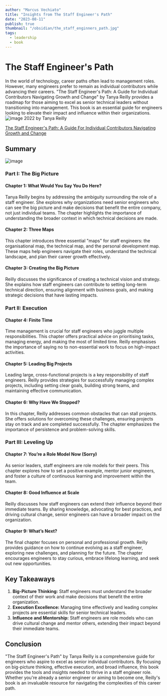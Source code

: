 ```yaml
---
author: "Marcus Vechiato"
title: "Insights from The Staff Engineer's Path"
date: "2023-08-11"
publish: true
thumbnail: "/obsidian/the_staff_enginners_path.jpg"
tags:
  - leadership
  - book
--- 
```


# **The Staff Engineer's Path**

In the world of technology, career paths often lead to management roles. However, many engineers prefer to remain as individual contributors while advancing their careers. "The Staff Engineer's Path: A Guide for Individual Contributors Navigating Growth and Change" by Tanya Reilly provides a roadmap for those aiming to excel as senior technical leaders without transitioning into management. This book is an essential guide for engineers looking to elevate their impact and influence within their organizations.
![image](/obsidian/the_staff_enginners_path.jpg)
2022 by Tanya Reilly

[The Staff Engineer's Path: A Guide For Individual Contributors Navigating Growth and Change](https://www.amazon.co.uk/dp/1098118731)

## **Summary**
![image](/obsidian/mindmap_staff_engineers_path.png)
### **Part I: The Big Picture**

#### **Chapter 1: What Would You Say You Do Here?**

Tanya Reilly begins by addressing the ambiguity surrounding the role of a staff engineer. She explores why organizations need senior engineers who can see the big picture and make decisions that benefit the entire company, not just individual teams. The chapter highlights the importance of understanding the broader context in which technical decisions are made.

#### **Chapter 2: Three Maps**

This chapter introduces three essential "maps" for staff engineers: the organisational map, the technical map, and the personal development map. These maps help engineers navigate their roles, understand the technical landscape, and plan their career growth effectively.

#### **Chapter 3: Creating the Big Picture**

Reilly discusses the significance of creating a technical vision and strategy. She explains how staff engineers can contribute to setting long-term technical direction, ensuring alignment with business goals, and making strategic decisions that have lasting impacts.

### **Part II: Execution**

#### **Chapter 4: Finite Time**

Time management is crucial for staff engineers who juggle multiple responsibilities. This chapter offers practical advice on prioritising tasks, managing energy, and making the most of limited time. Reilly emphasises the importance of saying no to non-essential work to focus on high-impact activities.

#### **Chapter 5: Leading Big Projects**

Leading large, cross-functional projects is a key responsibility of staff engineers. Reilly provides strategies for successfully managing complex projects, including setting clear goals, building strong teams, and maintaining effective communication.

#### **Chapter 6: Why Have We Stopped?**

In this chapter, Reilly addresses common obstacles that can stall projects. She offers solutions for overcoming these challenges, ensuring projects stay on track and are completed successfully. The chapter emphasizes the importance of persistence and problem-solving skills.

### **Part III: Leveling Up**

#### **Chapter 7: You’re a Role Model Now (Sorry)**

As senior leaders, staff engineers are role models for their peers. This chapter explores how to set a positive example, mentor junior engineers, and foster a culture of continuous learning and improvement within the team.

#### **Chapter 8: Good Influence at Scale**

Reilly discusses how staff engineers can extend their influence beyond their immediate teams. By sharing knowledge, advocating for best practices, and driving cultural change, senior engineers can have a broader impact on the organization.

#### **Chapter 9: What’s Next?**

The final chapter focuses on personal and professional growth. Reilly provides guidance on how to continue evolving as a staff engineer, exploring new challenges, and planning for the future. The chapter encourages engineers to stay curious, embrace lifelong learning, and seek out new opportunities.

## **Key Takeaways**

1. **Big-Picture Thinking:** Staff engineers must understand the broader context of their work and make decisions that benefit the entire organization.
2. **Execution Excellence:** Managing time effectively and leading complex projects are essential skills for senior technical leaders.
3. **Influence and Mentorship:** Staff engineers are role models who can drive cultural change and mentor others, extending their impact beyond their immediate teams.

## **Conclusion**

"The Staff Engineer's Path" by Tanya Reilly is a comprehensive guide for engineers who aspire to excel as senior individual contributors. By focusing on big-picture thinking, effective execution, and broad influence, this book provides the tools and insights needed to thrive in a staff engineer role. Whether you're already a senior engineer or aiming to become one, Reilly's book is an invaluable resource for navigating the complexities of this career path.
